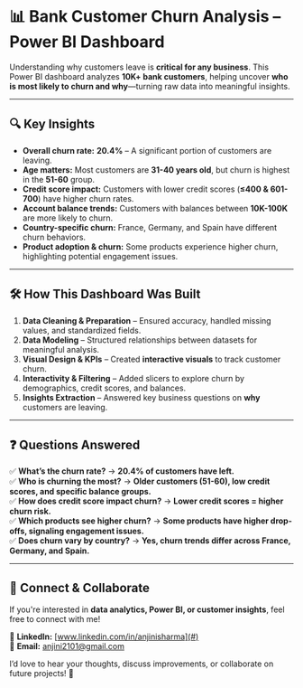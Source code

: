 # 📊 Bank Customer Churn Analysis – Power BI Dashboard  

Understanding why customers leave is **critical for any business**. This Power BI dashboard analyzes **10K+ bank customers**, helping uncover **who is most likely to churn and why**—turning raw data into meaningful insights.  

---

## 🔍 Key Insights  
- **Overall churn rate:** **20.4%** – A significant portion of customers are leaving.  
- **Age matters:** Most customers are **31-40 years old**, but churn is highest in the **51-60** group.  
- **Credit score impact:** Customers with lower credit scores (**≤400 & 601-700**) have higher churn rates.  
- **Account balance trends:** Customers with balances between **10K-100K** are more likely to churn.  
- **Country-specific churn:** France, Germany, and Spain have different churn behaviors.  
- **Product adoption & churn:** Some products experience higher churn, highlighting potential engagement issues.  

---

## 🛠 How This Dashboard Was Built  
1. **Data Cleaning & Preparation** – Ensured accuracy, handled missing values, and standardized fields.  
2. **Data Modeling** – Structured relationships between datasets for meaningful analysis.  
3. **Visual Design & KPIs** – Created **interactive visuals** to track customer churn.  
4. **Interactivity & Filtering** – Added slicers to explore churn by demographics, credit scores, and balances.  
5. **Insights Extraction** – Answered key business questions on **why** customers are leaving.  

---

## ❓ Questions Answered  
✅ **What’s the churn rate?** → **20.4% of customers have left.**  
✅ **Who is churning the most?** → **Older customers (51-60), low credit scores, and specific balance groups.**  
✅ **How does credit score impact churn?** → **Lower credit scores = higher churn risk.**  
✅ **Which products see higher churn?** → **Some products have higher drop-offs, signaling engagement issues.**  
✅ **Does churn vary by country?** → **Yes, churn trends differ across France, Germany, and Spain.**  

---

## 📢 Connect & Collaborate  
If you're interested in **data analytics, Power BI, or customer insights**, feel free to connect with me!  

🔗 **LinkedIn:** [www.linkedin.com/in/anjinisharma](#)  
📧 **Email:** [anjini2101@gmail.com](#)  

I’d love to hear your thoughts, discuss improvements, or collaborate on future projects! 🚀  


